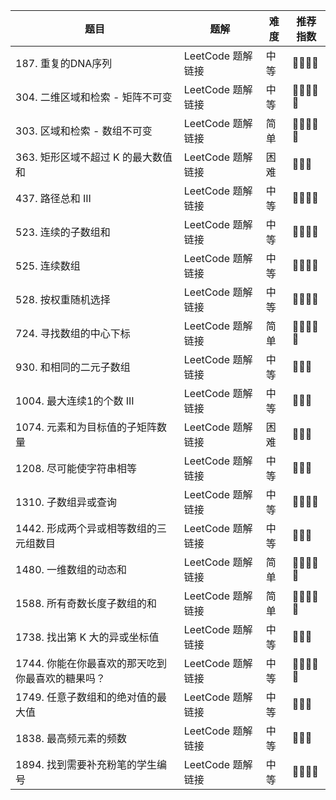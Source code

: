 | 题目 | 题解 | 难度 | 推荐指数 |
| --- | --- | --- | --- |
| 187. 重复的DNA序列 | LeetCode 题解链接 | 中等 | 🤩🤩🤩🤩 |
| 304. 二维区域和检索 - 矩阵不可变 | LeetCode 题解链接 | 中等 | 🤩🤩🤩🤩🤩 |
| 303. 区域和检索 - 数组不可变 | LeetCode 题解链接 | 简单 | 🤩🤩🤩🤩🤩 |
| 363. 矩形区域不超过 K 的最大数值和 | LeetCode 题解链接 | 困难 | 🤩🤩🤩 |
| 437. 路径总和 III | LeetCode 题解链接 | 中等 | 🤩🤩🤩🤩 |
| 523. 连续的子数组和 | LeetCode 题解链接 | 中等 | 🤩🤩🤩🤩 |
| 525. 连续数组 | LeetCode 题解链接 | 中等 | 🤩🤩🤩🤩 |
| 528. 按权重随机选择 | LeetCode 题解链接 | 中等 | 🤩🤩🤩🤩 |
| 724. 寻找数组的中心下标 | LeetCode 题解链接 | 简单 | 🤩🤩🤩🤩🤩 |
| 930. 和相同的二元子数组 | LeetCode 题解链接 | 中等 | 🤩🤩🤩 |
| 1004. 最大连续1的个数 III | LeetCode 题解链接 | 中等 | 🤩🤩🤩 |
| 1074. 元素和为目标值的子矩阵数量 | LeetCode 题解链接 | 困难 | 🤩🤩🤩 |
| 1208. 尽可能使字符串相等 | LeetCode 题解链接 | 中等 | 🤩🤩🤩 |
| 1310. 子数组异或查询 | LeetCode 题解链接 | 中等 | 🤩🤩🤩🤩 |
| 1442. 形成两个异或相等数组的三元组数目 | LeetCode 题解链接 | 中等 | 🤩🤩🤩 |
| 1480. 一维数组的动态和 | LeetCode 题解链接 | 简单 | 🤩🤩🤩🤩🤩 |
| 1588. 所有奇数长度子数组的和 | LeetCode 题解链接 | 简单 | 🤩🤩🤩🤩🤩 |
| 1738. 找出第 K 大的异或坐标值 | LeetCode 题解链接 | 中等 | 🤩🤩🤩 |
| 1744. 你能在你最喜欢的那天吃到你最喜欢的糖果吗？ | LeetCode 题解链接 | 中等 | 🤩🤩🤩🤩🤩 |
| 1749. 任意子数组和的绝对值的最大值 | LeetCode 题解链接 | 中等 | 🤩🤩🤩 |
| 1838. 最高频元素的频数 | LeetCode 题解链接 | 中等 | 🤩🤩🤩 |
| 1894. 找到需要补充粉笔的学生编号 | LeetCode 题解链接 | 中等 | 🤩🤩🤩🤩 |